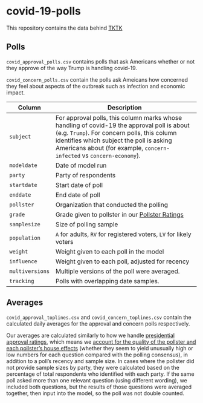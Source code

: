 # covid-19-polls

This repository contains the data behind [TKTK]()



## Polls

`covid_approval_polls.csv` contains polls that ask Americans whether or not they approve of the way Trump is handling covid-19.

`covid_concern_polls.csv` contain the polls ask Ameicans how concerned they feel about aspects of the outbreak such as infection and economic impact.

Column | Description
---------|-------------
`subject`| For approval polls, this column marks whose handling of covid-19 the approval poll is about (e.g. `Trump`). For concern polls, this column identifies which subject the poll is asking Americans about (for example, `concern-infected` vs `concern-economy`).
`modeldate`| Date of model run
`party`| Party of respondents
`startdate` | Start date of poll
`enddate`| End date of poll
`pollster` | Organization that conducted the polling
`grade` | Grade given to pollster in our [Pollster Ratings](https://projects.fivethirtyeight.com/pollster-ratings/)
`samplesize` | Size of polling sample
`population` | `A` for adults, `RV` for registered voters, `LV` for likely voters
`weight` | Weight given to each poll in the model 
`influence` | Weight given to each poll, adjusted for recency
`multiversions` | Multiple versions of the poll were averaged.
`tracking` | Polls with overlapping date samples.

## Averages

`covid_approval_toplines.csv` and `covid_concern_toplines.csv` contain the calculated daily averages for the approval and concern polls respectively.

Our averages are calculated similarly to how we handle [presidential approval ratings](https://projects.fivethirtyeight.com/trump-approval-ratings/), which means we [account for the quality of the pollster and each pollster’s house effects](https://fivethirtyeight.com/features/how-were-tracking-donald-trumps-approval-ratings/) (whether they seem to yield unusually high or low numbers for each question compared with the polling consensus), in addition to a poll’s recency and sample size. In cases where the pollster did not provide sample sizes by party, they were calculated based on the percentage of total respondents who identified with each party. If the same poll asked more than one relevant question (using different wording), we included both questions, but the results of those questions were averaged together, then input into the model, so the poll was not double counted.